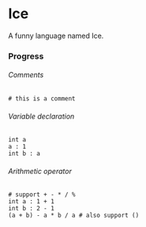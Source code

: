 # Ice
A funny language named Ice.

### Progress

###### Comments
```ice
# this is a comment
```

###### Variable declaration 
```ice
int a
a : 1
int b : a
```

###### Arithmetic operator
```ice
# support + - * / %
int a : 1 + 1
int b : 2 - 1
(a + b) - a * b / a # also support ()
```